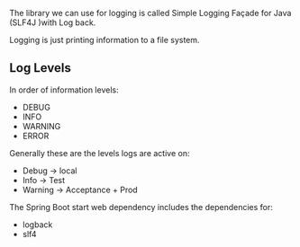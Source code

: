 The library we can use for logging is called Simple Logging Façade for Java (SLF4J )with Log back.

Logging is just printing information to a file system.
## Log Levels
In order of information levels:
- DEBUG
- INFO
- WARNING
- ERROR

Generally these are the levels logs are active on:
- Debug -> local
- Info -> Test
- Warning -> Acceptance + Prod

The Spring Boot  start web dependency includes the dependencies for:
- logback
- slf4